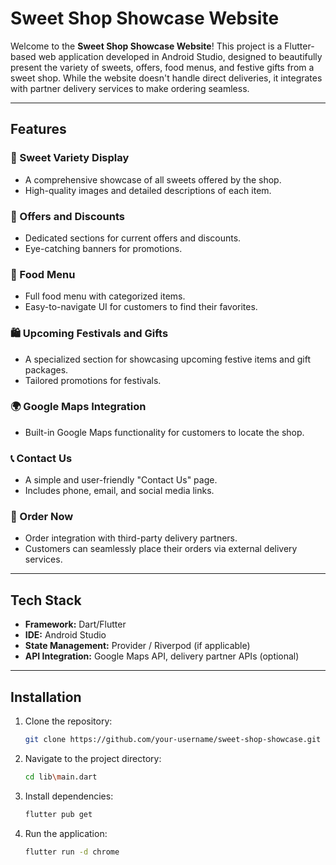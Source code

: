 # Sweet Shop Showcase Website

Welcome to the **Sweet Shop Showcase Website**! This project is a Flutter-based web application developed in Android Studio, designed to beautifully present the variety of sweets, offers, food menus, and festive gifts from a sweet shop. While the website doesn't handle direct deliveries, it integrates with partner delivery services to make ordering seamless. 

---

## Features

### 🎂 Sweet Variety Display
- A comprehensive showcase of all sweets offered by the shop.
- High-quality images and detailed descriptions of each item.

### 🎉 Offers and Discounts
- Dedicated sections for current offers and discounts.
- Eye-catching banners for promotions.

### 📜 Food Menu
- Full food menu with categorized items.
- Easy-to-navigate UI for customers to find their favorites.

### 🛍️ Upcoming Festivals and Gifts
- A specialized section for showcasing upcoming festive items and gift packages.
- Tailored promotions for festivals.

### 🌍 Google Maps Integration
- Built-in Google Maps functionality for customers to locate the shop.

### 📞 Contact Us
- A simple and user-friendly "Contact Us" page.
- Includes phone, email, and social media links.

### 🛒 Order Now
- Order integration with third-party delivery partners.
- Customers can seamlessly place their orders via external delivery services.

---

## Tech Stack

- **Framework:** Dart/Flutter
- **IDE:** Android Studio
- **State Management:** Provider / Riverpod (if applicable)
- **API Integration:** Google Maps API, delivery partner APIs (optional)

---

## Installation

1. Clone the repository:
   ```bash
   git clone https://github.com/your-username/sweet-shop-showcase.git
   ```
2. Navigate to the project directory:
   ```bash
   cd lib\main.dart
   ```
3. Install dependencies:
   ```bash
   flutter pub get
   ```
4. Run the application:
   ```bash
   flutter run -d chrome
   ```
